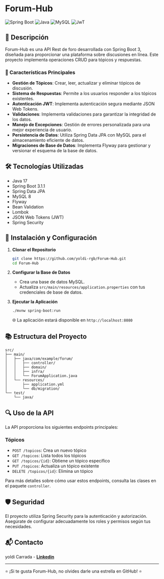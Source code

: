 # Forum-Hub

![Spring Boot](https://img.shields.io/badge/Spring%20Boot-3.1.1-brightgreen.svg)
![Java](https://img.shields.io/badge/Java-17-orange.svg)
![MySQL](https://img.shields.io/badge/MySQL-8.0-blue.svg)
![JwT](http://jwt.io/img/badge.svg)

## 📌 Descripción

Forum-Hub es una API Rest de foro desarrollada con Spring Boot 3, diseñada para proporcionar una plataforma sobre discusiones en línea. Este proyecto implementa operaciones CRUD para tópicos y respuestas.

### 🌟 Características Principales

- **Gestión de Tópicos**: Crear, leer, actualizar y eliminar tópicos de discusión.
- **Sistema de Respuestas**: Permite a los usuarios responder a los tópicos existentes.
- **Autenticación JWT**: Implementa autenticación segura mediante JSON Web Tokens.
- **Validaciones**: Implementa validaciones para garantizar la integridad de los datos.
- **Manejo de Excepciones**: Gestión de errores personalizada para una mejor experiencia de usuario.
- **Persistencia de Datos**: Utiliza Spring Data JPA con MySQL para el almacenamiento eficiente de datos.
- **Migraciones de Base de Datos**: Implementa Flyway para gestionar y versionar el esquema de la base de datos.

## 🛠️ Tecnologías Utilizadas

- Java 17
- Spring Boot 3.1.1
- Spring Data JPA
- MySQL 8
- Flyway
- Bean Validation
- Lombok
- JSON Web Tokens (JWT)
- Spring Security


## 🚀 Instalación y Configuración

1. **Clonar el Repositorio**
   ```bash
   git clone https://github.com/yoldi-rgb/Forum-Hub.git
   cd Forum-Hub
   ```

2. **Configurar la Base de Datos**
   - Crea una base de datos MySQL.
   - Actualiza `src/main/resources/application.properties` con tus credenciales de base de datos.

3. **Ejecutar la Aplicación**
   ```bash
   ./mvnw spring-boot:run
   ```

   🌐 La aplicación estará disponible en `http://localhost:8080`

## 📚 Estructura del Proyecto

```
src/
├── main/
│   ├── java/com/example/forum/
│   │   ├── controller/
│   │   ├── domain/  
│   │   ├── infra/
│   │   └── ForumApplication.java
│   └── resources/
│       ├── application.yml
│       └── db/migration/
└── test/
    └── java/
```

## 🔍 Uso de la API

La API proporciona los siguientes endpoints principales:

### Tópicos
- `POST /topicos`: Crea un nuevo tópico
- `GET /topicos`: Lista todos los tópicos
- `GET /topicos/{id}`: Obtiene un tópico específico
- `PUT /topicos`: Actualiza un tópico existente
- `DELETE /topicos/{id}`: Elimina un tópico

Para más detalles sobre cómo usar estos endpoints, consulta las clases en el paquete `controller`.

## 🛡️ Seguridad

El proyecto utiliza Spring Security para la autenticación y autorización. Asegúrate de configurar adecuadamente los roles y permisos según tus necesidades.


## 📬 Contacto

yoldi Carrada - [**Linkedin**](www.linkedin.com/in/yoldi-carrada)

---

⭐️ ¡Si te gusta Forum-Hub, no olvides darle una estrella en GitHub! ⭐️
